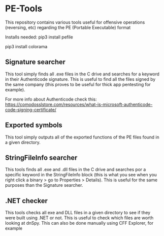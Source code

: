 # PE-Tools
This repository contains various tools useful for offensive operations (reversing, etc) regarding the PE (Portable Executable) format

Installs needed:
pip3 install pefile

pip3 install colorama

## Signature searcher
This tool simply finds all .exe files in the C drive and searches for a keyword in their Authenticode signature. This is useful to find all the files signed by the same company (this proves to be useful for thick app pentesting for example).

For more info about Authenticode check this: https://comodosslstore.com/resources/what-is-microsoft-authenticode-code-signing-certificate/

## Exported symbols
This tool simply outputs all of the exported functions of the PE files found in a given directory.

## StringFileInfo searcher
This tools finds all .exe and .dll files in the C drive and searches por a specific keyword in the StringFileInfo block (this is what you see when you right click a binary > go to Properties > Details). This is useful for the same purposes than the Signature searcher.

## .NET checker
This tools checks all exe and DLL files in a given directory to see if they were built using .NET or not. This is useful to check which files are worth looking at dnSpy. This can also be done manually using CFF Explorer, for example
